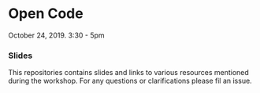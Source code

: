 
# Open Code

October 24, 2019. 3:30 - 5pm


### Slides



This repositories contains slides and links to various resources mentioned during the workshop. For any questions or clarifications please fil an issue.
